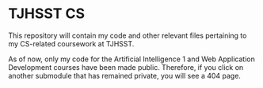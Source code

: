 # TJHSST CS
This repository will contain my code and other relevant files pertaining to my CS-related coursework at TJHSST. 

As of now, only my code for the Artificial Intelligence 1 and Web Application Development courses have been made public. Therefore, if you click on another submodule that has remained private, you will see a 404 page.
